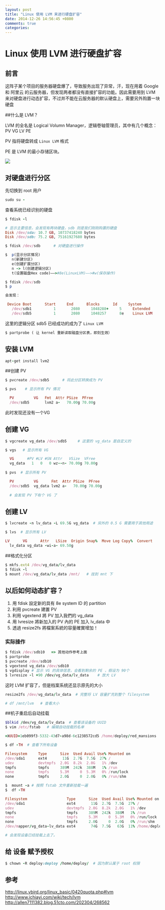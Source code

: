 ```yaml
---
layout: post
title: "Linux 使用 LVM 来进行硬盘扩容"
date: 2014-12-26 14:56:45 +0800
comments: true
categories: 
---
```

# Linux 使用 LVM 进行硬盘扩容
## 前言
这阵子某个项目的服务器硬盘爆了，导致服务出现了异常，汗，现在用着 Google 和 阿里云 的云服务器，但发现两者都没有直接扩容的功能。因此需要用到 LVM 来对硬盘进行动态扩容，不过并不能在云服务器的默认硬盘上，需要另外购置一块硬盘

##什么是 LVM？

LVM 的全名是 Logical Volumn Manager，逻辑卷轴管理员，其中有几个概念： PV VG LV PE

PV 指将硬盘转成 `Linux LVM` 格式

PE 是 LVM 的最小存储区块。

![](http://linux.vbird.org/linux_basic/0420quota/pe_vg.gif)

## 对硬盘进行分区
先切换到 root 用户
```ruby
sudo su -
```

查看系统已经识别的硬盘
```ruby
$ fdisk -l

# 显示主要信息，会发现有两块硬盘，sdb 则是我们刚刚购置的硬盘
Disk /dev/sda: 10.7 GB, 10737418240 bytes
Disk /dev/sdb: 75.2 GB, 75161927680 bytes

$ fdisk /dev/sdb      # 对硬盘进行操作

$  p(显示分区情况)
   n(新建分区)
   e(创建扩展分区)
   n -> l(创建逻辑分区)
   t(设置磁盘Hex code)——>#8e(LinuxLVM)——>#w(保存操作)
 ```

 ```ruby
$ fdisk /dev/sdb  
$ p

会发现：
 
  Device Boot      Start     End      Blocks      Id     System
    /dev/sdb1          1       2080     1048288+     5     Extended
    /dev/sdb5          1       2080     1048257      8e    Linux LVM

```

这里的逻辑分区 sdb5 已经成功的成为了 `Linux LVM`

```ruby
$ partprobe ( 让 kernel 重新读取磁盘分区表，即刻生效）
```

## 安装 LVM
```ruby
apt-get install lvm2
```

##创建 PV
```ruby
$ pvcreate /dev/sdb5      # 将此分区转换成为 PV

$ pvs    # 显示所有 PV 情况

  PV         VG   Fmt  Attr PSize  PFree
  /dev/sdb5       lvm2 a-   70.00g 70.00g
```

此时发现还没有一个VG

## 创建 VG
```ruby
$ vgcreate vg_data /dev/sdb5     # 这里的 vg_data 是自定义的

$ vgs   # 显示所有 VG 

  VG      #PV #LV #SN Attr   VSize  VFree
  vg_data   1   0   0 wz--n- 70.00g 70.00g
  
$ pvs  # 显示所有 PV

  PV         VG      Fmt  Attr PSize  PFree
  /dev/sdb5  vg_data lvm2 a-   70.00g 70.00g
  
  # 会发现 PV 下有个 VG 了  
```

## 创建 LV
```ruby
$ lvcreate -n lv_data -L 69.5G vg_data  # 另外的 0.5 G 需要用于其他用途

$ lvs  # 显示所有 LV

LV      VG      Attr   LSize  Origin Snap%  Move Log Copy%  Convert
  lv_data vg_data -wi-a- 69.50g
```

##格式化分区
```ruby
$ mkfs.ext4 /dev/vg_data/lv_data
$ fdisk -l
$ mount /dev/vg_data/lv_data /mnt/   # 挂到 mnt 下
```


## 以后如何动态扩容？
1. 用 fdisk 設定新的具有 8e system ID 的 partition
2. 利用 pvcreate 建置 PV
3. 利用 vgextend 將 PV 加入我們的 vg_data 
4. 用 lvresize 將新加入的 PV 內的 PE 加入 lv_data 中
5. 透過 resize2fs 將檔案系統的容量確實增加！

### 实际操作
```ruby
$ fdisk /dev/sdb10   => 其他动作参考上面
$ partprobe
$ pvcreate /dev/sdb10 
$ vgextend vg_data /dev/sdb10
$ vgdisplay # 显示 VG 的具体信息，会看到剩余的 PE ，假设为 90个
$ lvresize -l +90 /dev/vg_data/lv_data    # 放大 LV
```

这时 LVM 扩容了，但是档案系统还显示原先的大小

```ruby
resize2fs /dev/vg_data/lv_data  # 完整将 LV 容量扩充到整个 filesystem

# df /mnt/lvm   # 查看大小
```

##机子重启后自动挂载
```ruby
$blkid /dev/vg_data/lv_data  # 查看该设备的 UUID
$ vim /etc/fstab   # 编辑自动挂载的名单

=》UUID=1eb099f3-5332-43d7-a98d-6c1238572cd5 /home/deploy/red_mansions        ext4    defaults	0	0 

$ df -TH  # 查看下所有设备

Filesystem     Type      Size  Used Avail Use% Mounted on
/dev/sda1      ext4       11G  2.7G  7.5G  27% /
udev           devtmpfs  2.0G  8.2k  2.0G   1% /dev
tmpfs          tmpfs     389M  242k  388M   1% /run
none           tmpfs     5.3M     0  5.3M   0% /run/lock
none           tmpfs     2.0G     0  2.0G   0% /run/shm

$  mount -a # 按照 fstab 文件重新挂载一遍
$  df -TH

Filesystem                  Type      Size  Used Avail Use% Mounted on
/dev/sda1                   ext4       11G  2.7G  7.5G  27% /
udev                        devtmpfs  2.0G  8.2k  2.0G   1% /dev
tmpfs                       tmpfs     389M  242k  388M   1% /run
none                        tmpfs     5.3M     0  5.3M   0% /run/lock
none                        tmpfs     2.0G     0  2.0G   0% /run/shm
/dev/mapper/vg_data-lv_data ext4       74G  7.5G   63G  11% /home/deploy/red_mansions

# 会发现设备已经挂载上去了。
```

## 给 设备 赋予授权
```ruby
$ chown -R deploy:deploy /home/deploy/  # 因为默认属于 root 权限
```
## 参考

<http://linux.vbird.org/linux_basic/0420quota.php#lvm>
<http://www.ichiayi.com/wiki/tech/lvm>
<http://allen7111382.blog.51cto.com/202304/268562>
